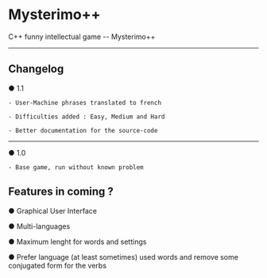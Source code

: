 # Mysterimo++
C++ funny intellectual game -- Mysterimo++

-----------------------

## Changelog

  ● 1.1
  
    - User-Machine phrases translated to french
    
    - Difficulties added : Easy, Medium and Hard
    
    - Better documentation for the source-code
    
  ----
  
  ● 1.0
  
    - Base game, run without known problem

## Features in coming ?

  ● Graphical User Interface
  
  ● Multi-languages
  
  ● Maximum lenght for words and settings
  
  ● Prefer language (at least sometimes) used words
    and remove some conjugated form for the verbs

